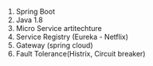 1. Spring Boot
2. Java 1.8
3. Micro Service artitechture
4. Service Registry (Eureka - Netflix)
5. Gateway (spring cloud)
6. Fault Tolerance(Histrix, Circuit breaker)
